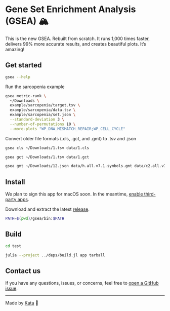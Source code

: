 # Gene Set Enrichment Analysis (GSEA) 🏔️

This is the new GSEA.
Rebuilt from scratch.
It runs 1,000 times faster, delivers 99% more accurate results, and creates beautiful plots.
It’s amazing!

## Get started

```bash
gsea --help
```

Run the sarcopenia example

```bash
gsea metric-rank \
  ~/Downloads \
  example/sarcopenia/target.tsv \
  example/sarcopenia/data.tsv \
  example/sarcopenia/set.json \
  --standard-deviation 3 \
  --number-of-permutations 10 \
  --more-plots "WP_DNA_MISMATCH_REPAIR;WP_CELL_CYCLE"
```

Convert older file formats (.cls, .gct, and .gmt) to .tsv and .json

```bash
gsea cls ~/Downloads/1.tsv data/1.cls

gsea gct ~/Downloads/1.tsv data/1.gct

gsea gmt ~/Downloads/12.json data/h.all.v7.1.symbols.gmt data/c2.all.v7.1.symbols.gmt
```

## Install

We plan to sign this app for macOS soon.
In the meantime, [enable third-party apps](https://support.apple.com/en-us/102445#openanyway).

Download and extract the latest [release](https://github.com/GSEA-MSigDB/GSEA.jl/releases/latest).

```bash
PATH=$(pwd)/gsea/bin:$PATH
```

## Build

```bash
cd test

julia --project ../deps/build.jl app tarball
```

## Contact us

If you have any questions, issues, or concerns, feel free to [open a GitHub issue](https://github.com/GSEA-MSigDB/GSEA.jl/issues/new/choose).

---

Made by [Kata](https://github.com/KwatMDPhD/Kata.jl) 🥋
